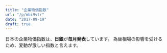 ```yaml
---
title: "企業物価指数"
url: "/p/mbi9vtr"
date: "2017-09-19"
draft: true
---
```


日本の企業物価指数は、**日銀**が**毎月発表**しています。
為替相場の影響を受けるため、変動が激しい指数と言えます。

